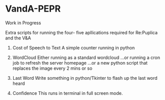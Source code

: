 # VandA-PEPR
Work in Progress

Extra scripts for running the four- five apllications required for Re:Puplica and the V&A

1. Cost of Speech to Text
   A simple counter running in python
  
2. WordCloud
   Either running as a standard wordcloud
   ...or running a cron job to refresh the server homepage
   ...or a new python script that replaces the image every 2 mins or so
  
3. Last Word
   Write something in python/Tkinter to flash up the last word heard
   
4. Confidence
   This runs in terminal in full screen mode.
